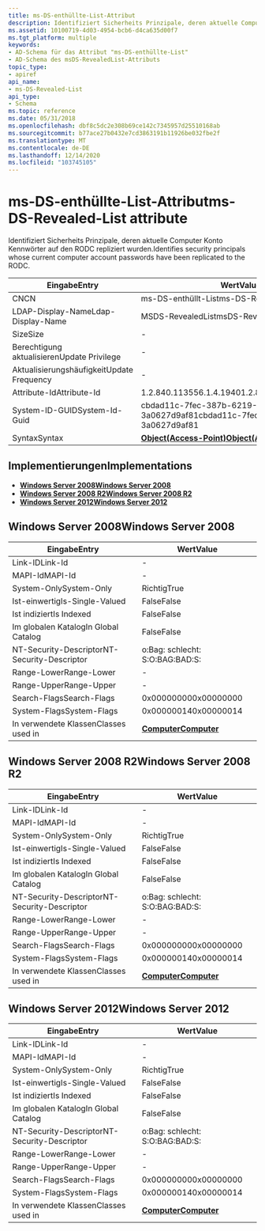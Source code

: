 ```yaml
---
title: ms-DS-enthüllte-List-Attribut
description: Identifiziert Sicherheits Prinzipale, deren aktuelle Computer Konto Kennwörter auf den RODC repliziert wurden.
ms.assetid: 10100719-4d03-4954-bcb6-d4ca635d00f7
ms.tgt_platform: multiple
keywords:
- AD-Schema für das Attribut "ms-DS-enthüllte-List"
- AD-Schema des msDS-RevealedList-Attributs
topic_type:
- apiref
api_name:
- ms-DS-Revealed-List
api_type:
- Schema
ms.topic: reference
ms.date: 05/31/2018
ms.openlocfilehash: dbf8c5dc2e308b69ce142c7345957d25510168ab
ms.sourcegitcommit: b77ace27b0432e7cd3863191b11926be032fbe2f
ms.translationtype: MT
ms.contentlocale: de-DE
ms.lasthandoff: 12/14/2020
ms.locfileid: "103745105"
---
```

# <a name="ms-ds-revealed-list-attribute"></a><span data-ttu-id="3d63d-105">ms-DS-enthüllte-List-Attribut</span><span class="sxs-lookup"><span data-stu-id="3d63d-105">ms-DS-Revealed-List attribute</span></span>

<span data-ttu-id="3d63d-106">Identifiziert Sicherheits Prinzipale, deren aktuelle Computer Konto Kennwörter auf den RODC repliziert wurden.</span><span class="sxs-lookup"><span data-stu-id="3d63d-106">Identifies security principals whose current computer account passwords have been replicated to the RODC.</span></span>



| <span data-ttu-id="3d63d-107">Eingabe</span><span class="sxs-lookup"><span data-stu-id="3d63d-107">Entry</span></span> | <span data-ttu-id="3d63d-108">Wert</span><span class="sxs-lookup"><span data-stu-id="3d63d-108">Value</span></span> |
|-------------------|-------------------------------------------------------|
| <span data-ttu-id="3d63d-109">CN</span><span class="sxs-lookup"><span data-stu-id="3d63d-109">CN</span></span>                | <span data-ttu-id="3d63d-110">ms-DS-enthüllt-List</span><span class="sxs-lookup"><span data-stu-id="3d63d-110">ms-DS-Revealed-List</span></span>                                   |
| <span data-ttu-id="3d63d-111">LDAP-Display-Name</span><span class="sxs-lookup"><span data-stu-id="3d63d-111">Ldap-Display-Name</span></span> | <span data-ttu-id="3d63d-112">MSDS-RevealedList</span><span class="sxs-lookup"><span data-stu-id="3d63d-112">msDS-RevealedList</span></span>                                     |
| <span data-ttu-id="3d63d-113">Size</span><span class="sxs-lookup"><span data-stu-id="3d63d-113">Size</span></span>              | \-                                                    |
| <span data-ttu-id="3d63d-114">Berechtigung aktualisieren</span><span class="sxs-lookup"><span data-stu-id="3d63d-114">Update Privilege</span></span>  | \-                                                    |
| <span data-ttu-id="3d63d-115">Aktualisierungshäufigkeit</span><span class="sxs-lookup"><span data-stu-id="3d63d-115">Update Frequency</span></span>  | \-                                                    |
| <span data-ttu-id="3d63d-116">Attribute-Id</span><span class="sxs-lookup"><span data-stu-id="3d63d-116">Attribute-Id</span></span>      | <span data-ttu-id="3d63d-117">1.2.840.113556.1.4.1940</span><span class="sxs-lookup"><span data-stu-id="3d63d-117">1.2.840.113556.1.4.1940</span></span>                               |
| <span data-ttu-id="3d63d-118">System-ID-GUID</span><span class="sxs-lookup"><span data-stu-id="3d63d-118">System-Id-Guid</span></span>    | <span data-ttu-id="3d63d-119">cbdad11c-7fec-387b-6219-3a0627d9af81</span><span class="sxs-lookup"><span data-stu-id="3d63d-119">cbdad11c-7fec-387b-6219-3a0627d9af81</span></span>                  |
| <span data-ttu-id="3d63d-120">Syntax</span><span class="sxs-lookup"><span data-stu-id="3d63d-120">Syntax</span></span>            | [<span data-ttu-id="3d63d-121">**Object(Access-Point)**</span><span class="sxs-lookup"><span data-stu-id="3d63d-121">**Object(Access-Point)**</span></span>](s-object-access-point.md) |



## <a name="implementations"></a><span data-ttu-id="3d63d-122">Implementierungen</span><span class="sxs-lookup"><span data-stu-id="3d63d-122">Implementations</span></span>

-   [<span data-ttu-id="3d63d-123">**Windows Server 2008**</span><span class="sxs-lookup"><span data-stu-id="3d63d-123">**Windows Server 2008**</span></span>](#windows-server-2008)
-   [<span data-ttu-id="3d63d-124">**Windows Server 2008 R2**</span><span class="sxs-lookup"><span data-stu-id="3d63d-124">**Windows Server 2008 R2**</span></span>](#windows-server-2008-r2)
-   [<span data-ttu-id="3d63d-125">**Windows Server 2012**</span><span class="sxs-lookup"><span data-stu-id="3d63d-125">**Windows Server 2012**</span></span>](#windows-server-2012)

## <a name="windows-server-2008"></a><span data-ttu-id="3d63d-126">Windows Server 2008</span><span class="sxs-lookup"><span data-stu-id="3d63d-126">Windows Server 2008</span></span>



| <span data-ttu-id="3d63d-127">Eingabe</span><span class="sxs-lookup"><span data-stu-id="3d63d-127">Entry</span></span> | <span data-ttu-id="3d63d-128">Wert</span><span class="sxs-lookup"><span data-stu-id="3d63d-128">Value</span></span> |
|------------------------|-------------------------------------------|
| <span data-ttu-id="3d63d-129">Link-ID</span><span class="sxs-lookup"><span data-stu-id="3d63d-129">Link-Id</span></span>                | \-                                        |
| <span data-ttu-id="3d63d-130">MAPI-Id</span><span class="sxs-lookup"><span data-stu-id="3d63d-130">MAPI-Id</span></span>                | \-                                        |
| <span data-ttu-id="3d63d-131">System-Only</span><span class="sxs-lookup"><span data-stu-id="3d63d-131">System-Only</span></span>            | <span data-ttu-id="3d63d-132">Richtig</span><span class="sxs-lookup"><span data-stu-id="3d63d-132">True</span></span>                                      |
| <span data-ttu-id="3d63d-133">Ist-einwertig</span><span class="sxs-lookup"><span data-stu-id="3d63d-133">Is-Single-Valued</span></span>       | <span data-ttu-id="3d63d-134">False</span><span class="sxs-lookup"><span data-stu-id="3d63d-134">False</span></span>                                     |
| <span data-ttu-id="3d63d-135">Ist indiziert</span><span class="sxs-lookup"><span data-stu-id="3d63d-135">Is Indexed</span></span>             | <span data-ttu-id="3d63d-136">False</span><span class="sxs-lookup"><span data-stu-id="3d63d-136">False</span></span>                                     |
| <span data-ttu-id="3d63d-137">Im globalen Katalog</span><span class="sxs-lookup"><span data-stu-id="3d63d-137">In Global Catalog</span></span>      | <span data-ttu-id="3d63d-138">False</span><span class="sxs-lookup"><span data-stu-id="3d63d-138">False</span></span>                                     |
| <span data-ttu-id="3d63d-139">NT-Security-Descriptor</span><span class="sxs-lookup"><span data-stu-id="3d63d-139">NT-Security-Descriptor</span></span> | <span data-ttu-id="3d63d-140">o:Bag: schlecht: S:</span><span class="sxs-lookup"><span data-stu-id="3d63d-140">O:BAG:BAD:S:</span></span>                              |
| <span data-ttu-id="3d63d-141">Range-Lower</span><span class="sxs-lookup"><span data-stu-id="3d63d-141">Range-Lower</span></span>            | \-                                        |
| <span data-ttu-id="3d63d-142">Range-Upper</span><span class="sxs-lookup"><span data-stu-id="3d63d-142">Range-Upper</span></span>            | \-                                        |
| <span data-ttu-id="3d63d-143">Search-Flags</span><span class="sxs-lookup"><span data-stu-id="3d63d-143">Search-Flags</span></span>           | <span data-ttu-id="3d63d-144">0x00000000</span><span class="sxs-lookup"><span data-stu-id="3d63d-144">0x00000000</span></span>                                |
| <span data-ttu-id="3d63d-145">System-Flags</span><span class="sxs-lookup"><span data-stu-id="3d63d-145">System-Flags</span></span>           | <span data-ttu-id="3d63d-146">0x00000014</span><span class="sxs-lookup"><span data-stu-id="3d63d-146">0x00000014</span></span>                                |
| <span data-ttu-id="3d63d-147">In verwendete Klassen</span><span class="sxs-lookup"><span data-stu-id="3d63d-147">Classes used in</span></span>        | [<span data-ttu-id="3d63d-148">**Computer**</span><span class="sxs-lookup"><span data-stu-id="3d63d-148">**Computer**</span></span>](c-computer.md)<br/> |



## <a name="windows-server-2008-r2"></a><span data-ttu-id="3d63d-149">Windows Server 2008 R2</span><span class="sxs-lookup"><span data-stu-id="3d63d-149">Windows Server 2008 R2</span></span>



| <span data-ttu-id="3d63d-150">Eingabe</span><span class="sxs-lookup"><span data-stu-id="3d63d-150">Entry</span></span> | <span data-ttu-id="3d63d-151">Wert</span><span class="sxs-lookup"><span data-stu-id="3d63d-151">Value</span></span> |
|------------------------|-------------------------------------------|
| <span data-ttu-id="3d63d-152">Link-ID</span><span class="sxs-lookup"><span data-stu-id="3d63d-152">Link-Id</span></span>                | \-                                        |
| <span data-ttu-id="3d63d-153">MAPI-Id</span><span class="sxs-lookup"><span data-stu-id="3d63d-153">MAPI-Id</span></span>                | \-                                        |
| <span data-ttu-id="3d63d-154">System-Only</span><span class="sxs-lookup"><span data-stu-id="3d63d-154">System-Only</span></span>            | <span data-ttu-id="3d63d-155">Richtig</span><span class="sxs-lookup"><span data-stu-id="3d63d-155">True</span></span>                                      |
| <span data-ttu-id="3d63d-156">Ist-einwertig</span><span class="sxs-lookup"><span data-stu-id="3d63d-156">Is-Single-Valued</span></span>       | <span data-ttu-id="3d63d-157">False</span><span class="sxs-lookup"><span data-stu-id="3d63d-157">False</span></span>                                     |
| <span data-ttu-id="3d63d-158">Ist indiziert</span><span class="sxs-lookup"><span data-stu-id="3d63d-158">Is Indexed</span></span>             | <span data-ttu-id="3d63d-159">False</span><span class="sxs-lookup"><span data-stu-id="3d63d-159">False</span></span>                                     |
| <span data-ttu-id="3d63d-160">Im globalen Katalog</span><span class="sxs-lookup"><span data-stu-id="3d63d-160">In Global Catalog</span></span>      | <span data-ttu-id="3d63d-161">False</span><span class="sxs-lookup"><span data-stu-id="3d63d-161">False</span></span>                                     |
| <span data-ttu-id="3d63d-162">NT-Security-Descriptor</span><span class="sxs-lookup"><span data-stu-id="3d63d-162">NT-Security-Descriptor</span></span> | <span data-ttu-id="3d63d-163">o:Bag: schlecht: S:</span><span class="sxs-lookup"><span data-stu-id="3d63d-163">O:BAG:BAD:S:</span></span>                              |
| <span data-ttu-id="3d63d-164">Range-Lower</span><span class="sxs-lookup"><span data-stu-id="3d63d-164">Range-Lower</span></span>            | \-                                        |
| <span data-ttu-id="3d63d-165">Range-Upper</span><span class="sxs-lookup"><span data-stu-id="3d63d-165">Range-Upper</span></span>            | \-                                        |
| <span data-ttu-id="3d63d-166">Search-Flags</span><span class="sxs-lookup"><span data-stu-id="3d63d-166">Search-Flags</span></span>           | <span data-ttu-id="3d63d-167">0x00000000</span><span class="sxs-lookup"><span data-stu-id="3d63d-167">0x00000000</span></span>                                |
| <span data-ttu-id="3d63d-168">System-Flags</span><span class="sxs-lookup"><span data-stu-id="3d63d-168">System-Flags</span></span>           | <span data-ttu-id="3d63d-169">0x00000014</span><span class="sxs-lookup"><span data-stu-id="3d63d-169">0x00000014</span></span>                                |
| <span data-ttu-id="3d63d-170">In verwendete Klassen</span><span class="sxs-lookup"><span data-stu-id="3d63d-170">Classes used in</span></span>        | [<span data-ttu-id="3d63d-171">**Computer**</span><span class="sxs-lookup"><span data-stu-id="3d63d-171">**Computer**</span></span>](c-computer.md)<br/> |



## <a name="windows-server-2012"></a><span data-ttu-id="3d63d-172">Windows Server 2012</span><span class="sxs-lookup"><span data-stu-id="3d63d-172">Windows Server 2012</span></span>



| <span data-ttu-id="3d63d-173">Eingabe</span><span class="sxs-lookup"><span data-stu-id="3d63d-173">Entry</span></span> | <span data-ttu-id="3d63d-174">Wert</span><span class="sxs-lookup"><span data-stu-id="3d63d-174">Value</span></span> |
|------------------------|-------------------------------------------|
| <span data-ttu-id="3d63d-175">Link-ID</span><span class="sxs-lookup"><span data-stu-id="3d63d-175">Link-Id</span></span>                | \-                                        |
| <span data-ttu-id="3d63d-176">MAPI-Id</span><span class="sxs-lookup"><span data-stu-id="3d63d-176">MAPI-Id</span></span>                | \-                                        |
| <span data-ttu-id="3d63d-177">System-Only</span><span class="sxs-lookup"><span data-stu-id="3d63d-177">System-Only</span></span>            | <span data-ttu-id="3d63d-178">Richtig</span><span class="sxs-lookup"><span data-stu-id="3d63d-178">True</span></span>                                      |
| <span data-ttu-id="3d63d-179">Ist-einwertig</span><span class="sxs-lookup"><span data-stu-id="3d63d-179">Is-Single-Valued</span></span>       | <span data-ttu-id="3d63d-180">False</span><span class="sxs-lookup"><span data-stu-id="3d63d-180">False</span></span>                                     |
| <span data-ttu-id="3d63d-181">Ist indiziert</span><span class="sxs-lookup"><span data-stu-id="3d63d-181">Is Indexed</span></span>             | <span data-ttu-id="3d63d-182">False</span><span class="sxs-lookup"><span data-stu-id="3d63d-182">False</span></span>                                     |
| <span data-ttu-id="3d63d-183">Im globalen Katalog</span><span class="sxs-lookup"><span data-stu-id="3d63d-183">In Global Catalog</span></span>      | <span data-ttu-id="3d63d-184">False</span><span class="sxs-lookup"><span data-stu-id="3d63d-184">False</span></span>                                     |
| <span data-ttu-id="3d63d-185">NT-Security-Descriptor</span><span class="sxs-lookup"><span data-stu-id="3d63d-185">NT-Security-Descriptor</span></span> | <span data-ttu-id="3d63d-186">o:Bag: schlecht: S:</span><span class="sxs-lookup"><span data-stu-id="3d63d-186">O:BAG:BAD:S:</span></span>                              |
| <span data-ttu-id="3d63d-187">Range-Lower</span><span class="sxs-lookup"><span data-stu-id="3d63d-187">Range-Lower</span></span>            | \-                                        |
| <span data-ttu-id="3d63d-188">Range-Upper</span><span class="sxs-lookup"><span data-stu-id="3d63d-188">Range-Upper</span></span>            | \-                                        |
| <span data-ttu-id="3d63d-189">Search-Flags</span><span class="sxs-lookup"><span data-stu-id="3d63d-189">Search-Flags</span></span>           | <span data-ttu-id="3d63d-190">0x00000000</span><span class="sxs-lookup"><span data-stu-id="3d63d-190">0x00000000</span></span>                                |
| <span data-ttu-id="3d63d-191">System-Flags</span><span class="sxs-lookup"><span data-stu-id="3d63d-191">System-Flags</span></span>           | <span data-ttu-id="3d63d-192">0x00000014</span><span class="sxs-lookup"><span data-stu-id="3d63d-192">0x00000014</span></span>                                |
| <span data-ttu-id="3d63d-193">In verwendete Klassen</span><span class="sxs-lookup"><span data-stu-id="3d63d-193">Classes used in</span></span>        | [<span data-ttu-id="3d63d-194">**Computer**</span><span class="sxs-lookup"><span data-stu-id="3d63d-194">**Computer**</span></span>](c-computer.md)<br/> |



 

 





